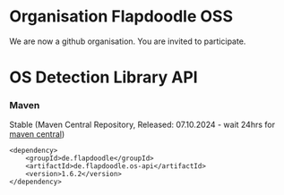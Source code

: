 # Organisation Flapdoodle OSS

We are now a github organisation. You are invited to participate.


# OS Detection Library API

### Maven

Stable (Maven Central Repository, Released: 07.10.2024 - wait 24hrs for [maven central](http://repo1.maven.org/maven2/de/flapdoodle/de.flapdoodle.os/maven-metadata.xml))

	<dependency>
		<groupId>de.flapdoodle</groupId>
		<artifactId>de.flapdoodle.os-api</artifactId>
		<version>1.6.2</version>
	</dependency>


